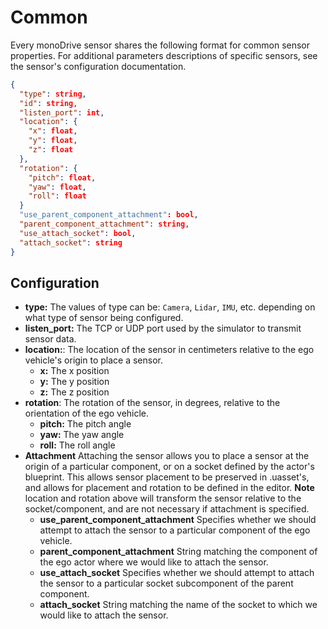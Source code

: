 # Common

Every monoDrive sensor shares the following format for common sensor properties. 
For additional parameters descriptions of specific sensors, see the sensor's 
configuration documentation.

```json
{
  "type": string,
  "id": string,
  "listen_port": int,
  "location": {
    "x": float,
    "y": float,
    "z": float
  },
  "rotation": {
    "pitch": float,
    "yaw": float,
    "roll": float
  }
  "use_parent_component_attachment": bool,
  "parent_component_attachment": string,
  "use_attach_socket": bool,
  "attach_socket": string
}
```

## Configuration

- **type:** The values of type can be: `Camera`, `Lidar`, `IMU`, etc. depending on what type of sensor being configured.
- **listen_port:** The TCP or UDP port used by the simulator to transmit sensor data.
- **location:**: The location of the sensor in centimeters relative to the ego vehicle's origin to place a sensor.
    - **x:** The x position
    - **y:** The y position
    - **z:** The z position
- **rotation**: The rotation of the sensor, in degrees, relative to the orientation of the ego vehicle.
    - **pitch:** The pitch angle
    - **yaw:** The yaw angle
    - **roll:** The roll angle
- **Attachment** Attaching the sensor allows you to place a sensor at the origin of a particular component, or on a socket defined by the actor's blueprint. This allows sensor placement to be preserved in .uasset's, and allows for placement and rotation to be defined in the editor. **Note** location and rotation above will transform the sensor relative to the socket/component, and are not necessary if attachment is specified.
  - **use_parent_component_attachment** Specifies whether we should attempt to attach the sensor to a particular component of the ego vehicle.
  - **parent_component_attachment** String matching the component of the ego actor where we would like to attach the sensor.
  - **use_attach_socket** Specifies whether we should attempt to attach the sensor to a particular socket subcomponent of the parent component.
  - **attach_socket** String matching the name of the socket to which we would like to attach the sensor. 